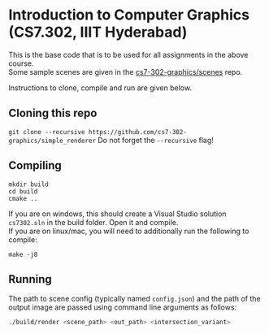 # Introduction to Computer Graphics (CS7.302, IIIT Hyderabad)
This is the base code that is to be used for all assignments in the above course. <br>
Some sample scenes are given in the <a href="https://github.com/cs7-302-graphics/scenes">cs7-302-graphics/scenes</a> repo.

Instructions to clone, compile and run are given below.

## Cloning this repo
```git clone --recursive https://github.com/cs7-302-graphics/simple_renderer```
Do not forget the `--recursive` flag!

## Compiling
```
mkdir build
cd build
cmake ..
```

If you are on windows, this should create a Visual Studio solution ```cs7302.sln``` in the build folder. Open it and compile. \
If you are on linux/mac, you will need to additionally run the following to compile:

```
make -j8
```

## Running
The path to scene config (typically named `config.json`) and the path of the output image are passed using command line arguments as follows:
```bash
./build/render <scene_path> <out_path> <intersection_variant>
```
